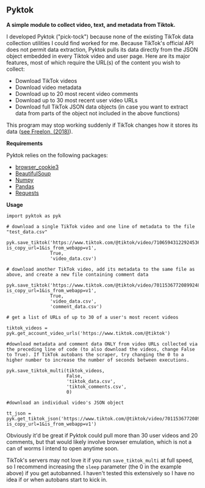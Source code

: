 ## Pyktok
**A simple module to collect video, text, and metadata from Tiktok.**

I developed Pyktok ("pick-tock") because none of the existing TikTok data collection utilities I could find worked for me. Because TikTok's official API does not permit data extraction, Pyktok pulls its data directly from the JSON object embedded in every Tiktok video and user page. Here are its major features, most of which require the URL(s) of the content you wish to collect:

 - Download TikTok videos
 - Download video metadata
 - Download up to 20 most recent video comments
 - Download up to 30 most recent user video URLs
 - Download full TikTok JSON data objects (in case you want to extract data from parts of the object not included in the above functions)
 
This program may stop working suddenly if TikTok changes how it stores its data ([see Freelon, (2018)](https://osf.io/preprints/socarxiv/56f4q/)).
 
**Requirements**

Pyktok relies on the following packages:

 - [browser_cookie3](https://pypi.org/project/browser-cookie3/0.6.0/)
 - [BeautifulSoup](https://www.crummy.com/software/BeautifulSoup/bs4/doc/)
 - [Numpy](https://numpy.org/)
 - [Pandas](https://pandas.pydata.org/)
 - [Requests](https://pypi.org/project/requests/)

**Usage**


    import pyktok as pyk
    
    # download a single TikTok video and one line of metadata to the file "test_data.csv"
    
    pyk.save_tiktok('https://www.tiktok.com/@tiktok/video/7106594312292453675?is_copy_url=1&is_from_webapp=v1',
                    True,
                    'video_data.csv')
    
    # download another TikTok video, add its metadata to the same file as above, and create a new file containing comment data
    
    pyk.save_tiktok('https://www.tiktok.com/@tiktok/video/7011536772089924869?is_copy_url=1&is_from_webapp=v1',
                    True,
                    'video_data.csv',
                    'comment_data.csv')
    
    # get a list of URLs of up to 30 of a user's most recent videos
    
    tiktok_videos = pyk.get_account_video_urls('https://www.tiktok.com/@tiktok')
    
    #download metadata and comment data ONLY from video URLs collected via the preceding line of code (to also download the videos, change False to True). If TikTok autobans the scraper, try changing the 0 to a higher number to increase the number of seconds between executions.
    
    pyk.save_tiktok_multi(tiktok_videos,
                          False,
                          'tiktok_data.csv',
                          'tiktok_comments.csv',
                          0)
                         
	#download an individual video's JSON object
	
	tt_json = pyk.get_tiktok_json('https://www.tiktok.com/@tiktok/video/7011536772089924869?is_copy_url=1&is_from_webapp=v1')

Obviously it'd be great if Pyktok could pull more than 30 user videos and 20 comments, but that would likely involve browser emulation, which is not a can of worms I intend to open anytime soon.

TikTok's servers may not love it if you run `save_tiktok_multi` at full speed, so I recommend increasing the `sleep` parameter (the 0 in the example above) if you get autobanned. I haven't tested this extensively so I have no idea if or when autobans start to kick in.